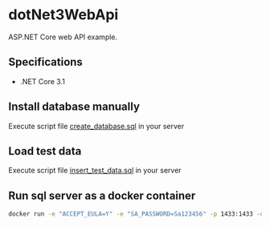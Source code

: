 ﻿# dotNet3WebApi
ASP.NET Core web API example.

## Specifications
* .NET Core 3.1

## Install database manually
Execute script file [create_database.sql](database/create_database.sql) in your server

## Load test data
Execute script file [insert_test_data.sql](database/insert_test_data.sql) in your server

## Run sql server as a docker container
```sh
docker run -e "ACCEPT_EULA=Y" -e "SA_PASSWORD=Sa123456" -p 1433:1433 -d mcr.microsoft.com/mssql/server:2019-latest
```